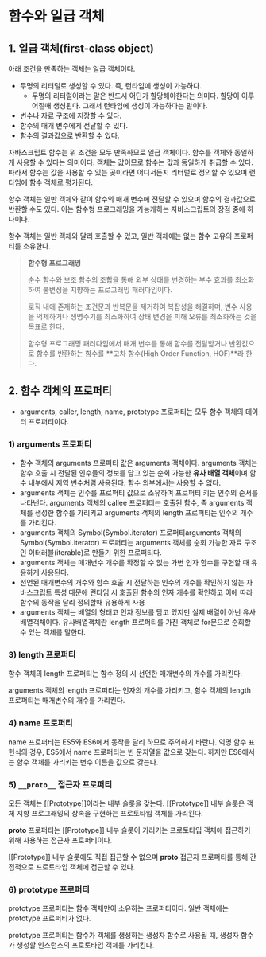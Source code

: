 # 함수와 일급 객체



## 1. 일급 객체(first-class object)

아래 조건을 만족하는 객체는 일급 객체이다.

- 무명의 리터럴로 생성할 수 있다. 즉, 런타임에 생성이 가능하다.
  - 무명의 리터럴이라는 말은 반드시 어딘가 할당해야한다는 의미다. 할당이 이루어질때 생성된다. 그래서 런타임에 생성이 가능하다는 말이다.
- 변수나 자료 구조에 저장할 수 있다.
- 함수의 매개 변수에게 전달할 수 있다.
- 함수의 결과값으로 반환할 수 있다.



자바스크립트 함수는 위 조건을 모두 만족하므로 일급 객체이다. 함수를 객체와 동일하게 사용할 수 있다는 의미이다. 객체는 값이므로 함수는 값과 동일하게 취급할 수 있다. 따라서 함수는 값을 사용할 수 있는 곳이라면 어디서든지 리터럴로 정의할 수 있으며 런타임에 함수 객체로 평가된다.

함수 객체는 일반 객체와 같이 함수의 매개 변수에 전달할 수 있으며 함수의 결과값으로 반환할 수도 있다. 이는 함수형 프로그래밍을 가능케하는 자바스크립트의 장점 중에 하나이다.

함수 객체는 일반 객체와 달리 호출할 수 있고, 일반 객체에는 없는 함수 고유의 프로퍼티를 소유한다.



> **함수형 프로그래밍**
>
> 순수 함수와 보조 함수의 조합을 통해 외부 상태를 변경하는 부수 효과를 최소화하여 불변성을 지향하는 프로그래밍 패러다임이다.
>
> 로직 내에 존재하는 조건문과 반복문을 제거하여 복잡성을 해결하며, 변수 사용을 억제하거나 생명주기를 최소화하여 상태 변경을 피해 오류를 최소화하는 것을 목표로 한다.
>
>  함수형 프로그래밍 패러다임에서 매개 변수를 통해 함수를 전달받거나 반환값으로 함수를 반환하는 함수를 **고차 함수(High Order Function, HOF)**라 한다. 



## 2. 함수 객체의 프로퍼티

-  arguments, caller, length, name, prototype 프로퍼티는 모두 함수 객체의 데이터 프로퍼티이다. 



### 1) arguments 프로퍼티

- 함수 객체의 arguments 프로퍼티 값은 arguments 객체이다. arguments 객체는 함수 호출 시 전달된 인수들의 정보를 담고 있는 순회 가능한 **유사 배열 객체**이며 함수 내부에서 지역 변수처럼 사용된다. 함수 외부에서는 사용할 수 없다.
- arguments 객체는 인수를 프로퍼티 값으로 소유하며 프로퍼티 키는 인수의 순서를 나타낸다. arguments 객체의 callee 프로퍼티는 호출된 함수, 즉 arguments 객체를 생성한 함수를 가리키고 arguments 객체의 length 프로퍼티는 인수의 개수를 가리킨다.
- arguments 객체의 Symbol(Symbol.iterator) 프로퍼티arguments 객체의 Symbol(Symbol.iterator) 프로퍼티는 arguments 객체를 순회 가능한 자료 구조인 이터러블(iterable)로 만들기 위한 프로퍼티다.
- arguments 객체는 매개변수 개수를 확정할 수 없는 가변 인자 함수를 구현할 때 유용하게 사용된다.
- 선언된 매개변수의 개수와 함수 호출 시 전달하는 인수의 개수를 확인하지 않는 자바스크립트 특성 때문에 런타임 시 호출된 함수의 인자 개수를 확인하고 이에 따라 함수의 동작을 달리 정의할때 유용하게 사용
- arguments 객체는 배열의 형태고 인자 정보를 담고 있지만 실제 배열이 아닌 유사배열객체이다. 유사배열객체란 length 프로퍼티를 가진 객체로 for문으로 순회할 수 있는 객체를 말한다.



### 3) length 프로퍼티
함수 객체의 length 프로퍼티는 함수 정의 시 선언한 매개변수의 개수를 가리킨다.

arguments 객체의 length 프로퍼티는 인자의 개수를 가리키고, 함수 객체의 length 프로퍼티는 매개변수의 개수를 가리킨다.



### 4) name 프로퍼티

name 프로퍼티는 ES5와 ES6에서 동작을 달리 하므로 주의하기 바란다. 익명 함수 표현식의 경우, ES5에서 name 프로퍼티는 빈 문자열을 값으로 갖는다. 하지만 ES6에서는 함수 객체를 가리키는 변수 이름을 값으로 갖는다.



### 5) `__proto__` 접근자 프로퍼티
모든 객체는 [[Prototype]]이라는 내부 슬롯을 갖는다. [[Prototype]] 내부 슬롯은 객체 지향 프로그래밍의 상속을 구현하는 프로토타입 객체를 가리킨다. 

__proto__ 프로퍼티는 [[Prototype]] 내부 슬롯이 가리키는 프로토타입 객체에 접근하기 위해 사용하는 접근자 프로퍼티이다. 

[[Prototype]] 내부 슬롯에도 직접 접근할 수 없으며 __proto__ 접근자 프로퍼티를 통해 간접적으로 프로토타입 객체에 접근할 수 있다.

### 6) prototype 프로퍼티
prototype 프로퍼티는 함수 객체만이 소유하는 프로퍼티이다. 일반 객체에는 prototype 프로퍼티가 없다.

prototype 프로퍼티는 함수가 객체를 생성하는 생성자 함수로 사용될 때, 생성자 함수가 생성할 인스턴스의 프로토타입 객체를 가리킨다.
